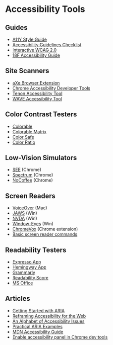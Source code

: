 # Accessibility Tools

## Guides
* [A11Y Style Guide](http://a11y-style-guide.com/style-guide/)
* [Accessibility Guidelines Checklist](http://accessibility.voxmedia.com)
* [Interactive WCAG 2.0](http://code.viget.com/interactive-wcag/)
* [18F Accessibility Guide](https://pages.18f.gov/accessibility/checklist/)

## Site Scanners
* [aXe Browser Extension](http://www.deque.com/products/axe/)
* [Chrome Accessibility Developer Tools](https://chrome.google.com/webstore/detail/accessibility-developer-t/fpkknkljclfencbdbgkenhalefipecmb)
* [Tenon Accessibility Tool](https://tenon.io)
* [WAVE Accessibility Tool](http://wave.webaim.org)

## Color Contrast Testers
* [Colorable](http://jxnblk.com/colorable/demos/text/)
* [Colorable Matrix](http://jxnblk.com/colorable/demos/matrix/)
* [Color Safe](http://colorsafe.co)
* [Color Ratio](http://leaverou.github.io/contrast-ratio/)

## Low-Vision Simulators
* [SEE](https://chrome.google.com/webstore/detail/see/dkihcccbkkakkbpikjmpnbamkgbjfdcn) (Chrome)
* [Spectrum](https://chrome.google.com/webstore/detail/spectrum/ofclemegkcmilinpcimpjkfhjfgmhieb) (Chrome)
* [NoCoffee](https://chrome.google.com/webstore/detail/nocoffee/jjeeggmbnhckmgdhmgdckeigabjfbddl) (Chrome)

## Screen Readers
* [VoiceOver](http://www.apple.com/accessibility/) (Mac)
* [JAWS](http://www.freedomscientific.com/Products/Blindness/JAWS) (Win)
* [NVDA](https://www.nvaccess.org) (Win)
* [Window-Eyes](https://www.aisquared.com/products/window-eyes/) (Win)
* [ChromeVox](http://www.chromevox.com) (Chrome extension)
* [Basic screen reader commands](https://www.paciellogroup.com/blog/2015/01/basic-screen-reader-commands-for-accessibility-testing/)

## Readability Testers
* [Expresso App](http://www.expresso-app.org)
* [Hemingway App](http://www.hemingwayapp.com)
* [Grammarly](https://www.grammarly.com)
* [Readability Score](https://readability-score.com/text/)
* [MS Office](https://support.office.com/en-us/article/Test-your-document-s-readability-0adc0e9a-b3fb-4bde-85f4-c9e88926c6aa)

## Articles
* [Getting Started with ARIA](http://a11yproject.com/posts/getting-started-aria/)
* [Reframing Accessibility for the Web](http://alistapart.com/article/reframing-accessibility-for-the-web)
* [An Alphabet of Accessibility Issues](https://the-pastry-box-project.net/anne-gibson/2014-July-31)
* [Practical ARIA Examples](http://heydonworks.com/practical_aria_examples/)
* [MDN Accessibility Guide](https://developer.mozilla.org/en-US/docs/Learn/Accessibility)
* [Enable accessibility panel in Chrome dev tools](https://umaar.com/dev-tips/101-accessibility-inspection/)

